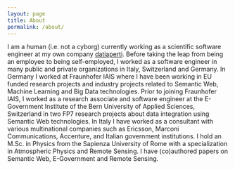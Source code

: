 ```yaml
---
layout: page
title: About
permalink: /about/
---
```


I am a human (i.e. not a cyborg) currently working as a scientific software engineer at my own company [datiaperti](https://www.datiaperti.it). Before taking the leap from being an employee to being self-employed, I worked as a software engineer in many public and private organizations in Italy, Switzerland and Germany. In Germany I worked at Fraunhofer IAIS where I have been working in EU funded research projects and industry projects related to Semantic Web, Machine Learning and Big Data technologies. Prior to joining Fraunhofer IAIS, I worked as a research associate and software engineer at the E-Government Institute of the Bern University of Applied Sciences, Switzerland in two FP7 research projects about data integration using Semantic Web technologies. In Italy I have worked as a consultant with various multinational companies such as Ericsson, Marconi Communications, Accenture, and Italian government institutions. I hold an M.Sc. in Physics from the Sapienza University of Rome with a specialization in Atmospheric Physics and Remote Sensing. I have (co)authored papers on Semantic Web, E-Government and Remote Sensing. 
